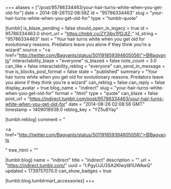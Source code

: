 +++
aliases = ["/post/95786334463/your-hair-turns-white-when-you-get-old-for"]
date = 2014-08-26T02:08:58Z
id = "95786334463"
slug = "your-hair-turns-white-when-you-get-old-for"
type = "tumblr-quote"

[tumblr]
is_blaze_pending = false
should_open_in_legacy = true
id = 95786334463.0
short_url = "https://tmblr.co/ZY3jby1PDJtZ-"
id_string = "95786334463"
text = "Your hair turns white when you get old for evolutionary reasons. Predators leave you alone if they think you&rsquo;re a wizard"
source = "<a href=\"http://twitter.com/Bagyants/status/501191859394605056\">@Bagyants</a>"
interactability_blaze = "everyone"
is_blazed = false
note_count = 3.0
can_like = false
interactability_reblog = "everyone"
can_send_in_message = true
is_blocks_post_format = false
state = "published"
summary = "Your hair turns white when you get old for evolutionary reasons. Predators leave you alone if they think you’re a wizard"
can_reblog = false
can_reply = false
display_avatar = true
blog_name = "indirect"
slug = "your-hair-turns-white-when-you-get-old-for"
format = "html"
type = "quote"
can_blaze = false
post_url = "https://indirect.tumblr.com/post/95786334463/your-hair-turns-white-when-you-get-old-for"
date = "2014-08-26 02:08:58 GMT"
timestamp = 1409018938.0
reblog_key = "YZ5u8Yay"

[tumblr.reblog]
comment = "<p><a href=\"http://twitter.com/Bagyants/status/501191859394605056\">@Bagyants</a></p>"
tree_html = ""

[tumblr.blog]
name = "indirect"
title = "indirect"
description = ""
url = "https://indirect.tumblr.com/"
uuid = "t:PgyUJU3SA2Klwyt81UWAwQ"
updated = 1739757070.0
can_show_badges = true

[tumblr.blog.tumblrmart_accessories]
+++
